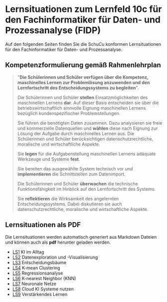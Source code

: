 # Lernsituationen zum Lernfeld 10c für den Fachinformatiker für Daten- und Prozessanalyse (FIDP)

Auf den folgenden Seiten finden Sie die SchuCu konformen Lernsituationen für den Fachinformatiker für Daten- und Prozessanalyse.

## Kompetenzformulierung gemäß Rahmenlehrplan

>"**Die Schülerinnen und Schüler verfügen über die Kompetenz, maschinelles Lernen zur
Problemlösung anzuwenden und den Lernfortschritt des Entscheidungssystems zu
begleiten**".
>
>Die Schülerinnen und Schüler **stellen** Einsatzmöglichkeiten des maschinellen Lernens **dar**.
Auf dieser Basis entscheiden sie über die betriebswirtschaftlich sinnvolle Eignung maschinellen Lernens bezüglich kundenspezifischer Problemstellungen.
>
>Sie führen die benötigten Daten zusammen. Dazu analysieren sie freie und kommerzielle
Datenquellen und **wählen** diese nach Eignung zur Lösung der Aufgabe durch maschinelles
Lernen aus. Die Schülerinnen und Schüler berücksichtigen datenschutzrechtliche, moralische und wirtschaftliche Aspekte.
>
>Sie **legen** für die Aufgabenstellung maschinellen Lernens adäquate Werkzeuge und Systeme **fest**.
>
>Sie bereiten das ausgewählte System technisch vor und **implementieren** die Schnittstellen
zum Datenimport.
>
>Die Schülerinnen und Schüler **überwachen** die technische Funktionsfähigkeit im Hinblick
auf den Lernfortschritt des Systems.
>
>Sie **reflektieren** die Wirksamkeit des angelernten Entscheidungssystems. Dabei diskutieren
sie auch datenschutzrechtliche, moralische und wirtschaftliche Aspekte.

## Lernsituationen als PDF

Die Lernsituationen werden automatisch generiert aus Markdown Dateien und können auch als **pdf** herunter geladen werden.

- [LS1](https://github.com/jtuttas/datenanalyse/raw/master/pdfs/LS1.md.pdf) KI im Alltag
- [LS2](https://github.com/jtuttas/datenanalyse/raw/master/pdfs/LS2.md.pdf) Datenexploration und -Visualisierung
- [LS3](https://github.com/jtuttas/datenanalyse/raw/master/pdfs/LS3.md.pdf) Entscheidungsbäume
- [LS4](https://github.com/jtuttas/datenanalyse/raw/master/pdfs/LS4.md.pdf) K-mean Clustering
- [LS5](https://github.com/jtuttas/datenanalyse/raw/master/pdfs/LS5.md.pdf) Regressionsanalyse
- [LS6](https://github.com/jtuttas/datenanalyse/raw/master/pdfs/LS6.md.pdf) K-nearest Neighbor (KNN)
- [LS7](https://github.com/jtuttas/datenanalyse/raw/master/pdfs/LS7.md.pdf) Neuronale Netze
- [LS8](https://github.com/jtuttas/datenanalyse/raw/master/pdfs/LS8.md.pdf) Cloud KI Systeme nutzen
- [LS9](https://github.com/jtuttas/datenanalyse/raw/master/pdfs/LS9.md.pdf) Verstärkendes Lernen
